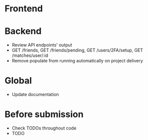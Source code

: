 # Frontend
 
# Backend
- Review API endpoints' output
 - GET /friends, GET /friends/pending, GET /users/2FA/setup, GET /matches/user/:id
- Remove populate from running automatically on project delivery

# Global
- Update documentation

# Before submission
- Check TODOs throughout code
- TODO
